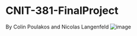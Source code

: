# CNIT-381-FinalProject
By Colin Poulakos and Nicolas Langenfeld 
![image](https://user-images.githubusercontent.com/117847136/201709777-5d8e3f2a-7a03-4680-9ad6-b197c0c5d2ad.png)
